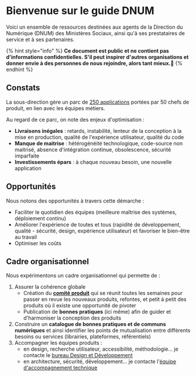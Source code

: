# Bienvenue sur le guide DNUM

Voici un ensemble de ressources destinées aux agents de la Direction du Numérique (DNUM) des Ministères Sociaux, ainsi qu'à ses prestataires de service et à ses partenaires.

{% hint style="info" %}
**Ce document est public et ne contient pas d'informations confidentielles. S'il peut inspirer d'autres organisations et donner envie à des personnes de nous rejoindre, alors tant mieux.💛**
{% endhint %}

## Constats

La sous-direction gère un parc de [250 applications](nos-produits/README.md) portées par 50 chefs de produit, en lien avec les équipes métiers.

Au regard de ce parc, on note des enjeux d'optimisation :

* **Livraisons inégales** : retards, instabilité, lenteur de la conception à la mise en production, qualité de l'expérience utilisateur, qualité du code
* **Manque de maitrise** : hétérogénéité technologique, code-source non maitrisé, absence d'intégration continue, obsolescence, sécurité imparfaite
* **Investissements épars** : à chaque nouveau besoin, une nouvelle application

## Opportunités

Nous notons des opportunités à travers cette démarche :

* Faciliter le quotidien des équipes (meilleure maîtrise des systèmes, déploiement continu)
* Améliorer l'expérience de toutes et tous (rapidité de développement, qualité - sécurité, design, expérience utilisateur) et favoriser le bien-être au travail
* Optimiser les coûts

## Cadre organisationnel

Nous expérimentons un cadre organisationnel qui permette de :

1. Assurer la cohérence globale
   - Création du [**comité produit**](readme/cadre-organisationnel.md) qui se réunit toutes les semaines pour passer en revue les nouveaux produits, refontes, et petit à petit des produits où il existe une opportunité de pivoter
   - Publication de **bonnes pratiques** (ici même) afin de guider et d'harmoniser la conception des produits
2. Construire un **catalogue de bonnes pratiques et de communs numériques** et ainsi identifier les points de mutualisation entre différents besoins ou services (librairies, plateformes, référentiels)
3. Accompagner les équipes produits :
   - en design, recherche utilisateur, accessibilité, méthodologie... je contacte le [bureau Design et Développement](https://msociauxfr.sharepoint.com/teams/BureauDesignDev)
   - en architecture, sécurité, développement... je contacte l'[équipe d'accompagnement technique](mailto:dnum-sdpsn.accotech@sg.social.gouv.fr)
